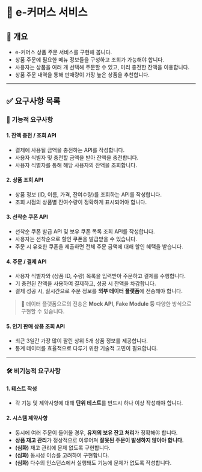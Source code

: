 # 🛒 e-커머스 서비스

## 📌 개요
-  e-커머스 상품 주문 서비스를 구현해 봅니다.
-  상품 주문에 필요한 메뉴 정보들을 구성하고 조회가 가능해야 합니다.
-  사용자는 상품을 여러 개 선택해 주문할 수 있고, 미리 충전한 잔액을 이용합니다.
-  상품 주문 내역을 통해 판매량이 가장 높은 상품을 추천합니다.

---

## ✅ 요구사항 목록

### 🔧 기능적 요구사항

#### 1. 잔액 충전 / 조회 API
- 결제에 사용될 금액을 충전하는 API를 작성합니다.
- 사용자 식별자 및 충전할 금액을 받아 잔액을 충전합니다.
- 사용자 식별자를 통해 해당 사용자의 잔액을 조회합니다.

#### 2. 상품 조회 API
- 상품 정보 (ID, 이름, 가격, 잔여수량)를 조회하는 API를 작성합니다.
- 조회 시점의 상품별 잔여수량이 정확하게 표시되어야 합니다.

#### 3. 선착순 쿠폰 API
- 선착순 쿠폰 발급 API 및 보유 쿠폰 목록 조회 API를 작성합니다.
- 사용자는 선착순으로 할인 쿠폰을 발급받을 수 있습니다.
- 주문 시 유효한 쿠폰을 제출하면 전체 주문 금액에 대해 할인 혜택을 받습니다.

#### 4. 주문 / 결제 API
- 사용자 식별자와 (상품 ID, 수량) 목록을 입력받아 주문하고 결제를 수행합니다.
- 기 충전된 잔액을 사용하여 결제하고, 성공 시 잔액을 차감합니다.
- 결제 성공 시, 실시간으로 주문 정보를 **외부 데이터 플랫폼**에 전송해야 합니다.

> 🧪 데이터 플랫폼으로의 전송은 **Mock API, Fake Module 등** 다양한 방식으로 구현할 수 있습니다.

#### 5. 인기 판매 상품 조회 API
- 최근 3일간 가장 많이 팔린 상위 5개 상품 정보를 제공합니다.
- 통계 데이터를 효율적으로 다루기 위한 기술적 고민이 필요합니다.

---

### 🛠️ 비기능적 요구사항

#### 1. 테스트 작성
- 각 기능 및 제약사항에 대해 **단위 테스트**를 반드시 하나 이상 작성해야 합니다.

#### 2. 시스템 제약사항
- 동시에 여러 주문이 들어올 경우, **유저의 보유 잔고 처리**가 정확해야 합니다.
- **상품 재고 관리**가 정상적으로 이루어져 **잘못된 주문이 발생하지 않아야 합니다**.
- **(심화)** 재고 관리에 문제 없도록 구현합니다.
- **(심화)** 동시성 이슈를 고려하여 구현합니다.
- **(심화)** 다수의 인스턴스에서 실행돼도 기능에 문제가 없도록 작성합니다.